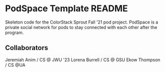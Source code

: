 # PodSpace Template README

Skeleton code for the ColorStack Sprout Fall '21 pod project. PodSpace is a private social network for pods to stay connected with each other after the program.

## Collaborators

Jeremiah Anim / CS @ JWU '23
Lorena Burrell / CS @ GSU
Ekow Thompson / CS @UA
